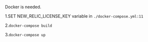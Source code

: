 Docker is needed.

1.SET NEW_RELIC_LICENSE_KEY variable in `./docker-compose.yml:11`

2.`docker-compose build`

3.`docker-compose up`